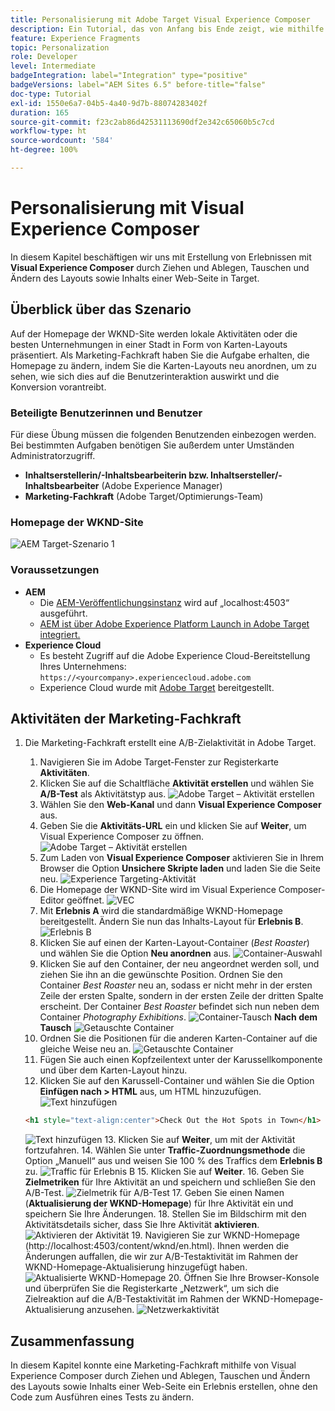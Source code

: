 ```yaml
---
title: Personalisierung mit Adobe Target Visual Experience Composer
description: Ein Tutorial, das von Anfang bis Ende zeigt, wie mithilfe von Adobe Target Visual Experience Composer (VEC) personalisierte Erlebnisse erstellt und bereitgestellt werden können.
feature: Experience Fragments
topic: Personalization
role: Developer
level: Intermediate
badgeIntegration: label="Integration" type="positive"
badgeVersions: label="AEM Sites 6.5" before-title="false"
doc-type: Tutorial
exl-id: 1550e6a7-04b5-4a40-9d7b-88074283402f
duration: 165
source-git-commit: f23c2ab86d42531113690df2e342c65060b5c7cd
workflow-type: ht
source-wordcount: '584'
ht-degree: 100%

---
```


# Personalisierung mit Visual Experience Composer

In diesem Kapitel beschäftigen wir uns mit Erstellung von Erlebnissen mit **Visual Experience Composer** durch Ziehen und Ablegen, Tauschen und Ändern des Layouts sowie Inhalts einer Web-Seite in Target.

## Überblick über das Szenario

Auf der Homepage der WKND-Site werden lokale Aktivitäten oder die besten Unternehmungen in einer Stadt in Form von Karten-Layouts präsentiert. Als Marketing-Fachkraft haben Sie die Aufgabe erhalten, die Homepage zu ändern, indem Sie die Karten-Layouts neu anordnen, um zu sehen, wie sich dies auf die Benutzerinteraktion auswirkt und die Konversion vorantreibt.

### Beteiligte Benutzerinnen und Benutzer

Für diese Übung müssen die folgenden Benutzenden einbezogen werden. Bei bestimmten Aufgaben benötigen Sie außerdem unter Umständen Administratorzugriff.

* **Inhaltserstellerin/-Inhaltsbearbeiterin bzw. Inhaltsersteller/-Inhaltsbearbeiter** (Adobe Experience Manager)
* **Marketing-Fachkraft** (Adobe Target/Optimierungs-Team)

### Homepage der WKND-Site

![AEM Target-Szenario 1](assets/personalization-use-case-3/aem-target-use-case-3.png)

### Voraussetzungen

* **AEM**
   * Die [AEM-Veröffentlichungsinstanz](./implementation.md#getting-aem) wird auf „localhost:4503“ ausgeführt.
   * [AEM ist über Adobe Experience Platform Launch in Adobe Target integriert.](./using-launch-adobe-io.md#aem-target-using-launch-by-adobe)
* **Experience Cloud**
   * Es besteht Zugriff auf die Adobe Experience Cloud-Bereitstellung Ihres Unternehmens: `https://<yourcompany>.experiencecloud.adobe.com`
   * Experience Cloud wurde mit [Adobe Target](https://experiencecloud.adobe.com) bereitgestellt.

## Aktivitäten der Marketing-Fachkraft

1. Die Marketing-Fachkraft erstellt eine A/B-Zielaktivität in Adobe Target.
   1. Navigieren Sie im Adobe Target-Fenster zur Registerkarte **Aktivitäten**.
   2. Klicken Sie auf die Schaltfläche **Aktivität erstellen** und wählen Sie **A/B-Test** als Aktivitätstyp aus.
      ![Adobe Target – Aktivität erstellen](assets/personalization-use-case-2/create-ab-activity.png)
   3. Wählen Sie den **Web-Kanal** und dann **Visual Experience Composer** aus.
   4. Geben Sie die **Aktivitäts-URL** ein und klicken Sie auf **Weiter**, um Visual Experience Composer zu öffnen.
      ![Adobe Target – Aktivität erstellen](assets/personalization-use-case-2/create-activity-ab-name.png)
   5. Zum Laden von **Visual Experience Composer** aktivieren Sie in Ihrem Browser die Option **Unsichere Skripte laden** und laden Sie die Seite neu.
      ![Experience Targeting-Aktivität](assets/personalization-use-case-1/load-unsafe-scripts.png)
   6. Die Homepage der WKND-Site wird im Visual Experience Composer-Editor geöffnet.
      ![VEC](assets/personalization-use-case-2/vec.png)
   7. Mit **Erlebnis A** wird die standardmäßige WKND-Homepage bereitgestellt. Ändern Sie nun das Inhalts-Layout für **Erlebnis B**.
      ![Erlebnis B](assets/personalization-use-case-3/use-case3-experience-b.png)
   8. Klicken Sie auf einen der Karten-Layout-Container (*Best Roaster*) und wählen Sie die Option **Neu anordnen** aus.
      ![Container-Auswahl](assets/personalization-use-case-3/container-selection.png)
   9. Klicken Sie auf den Container, der neu angeordnet werden soll, und ziehen Sie ihn an die gewünschte Position. Ordnen Sie den Container *Best Roaster* neu an, sodass er nicht mehr in der ersten Zeile der ersten Spalte, sondern in der ersten Zeile der dritten Spalte erscheint. Der Container *Best Roaster* befindet sich nun neben dem Container *Photography Exhibitions*.
      ![Container-Tausch](assets/personalization-use-case-3/container-swap.png)
      **Nach dem Tausch**
      ![Getauschte Container](assets/personalization-use-case-3/after-swap-1-3.png)
   10. Ordnen Sie die Positionen für die anderen Karten-Container auf die gleiche Weise neu an.
      ![Getauschte Container](assets/personalization-use-case-3/after-swap-all.png)
   11. Fügen Sie auch einen Kopfzeilentext unter der Karussellkomponente und über dem Karten-Layout hinzu.
   12. Klicken Sie auf den Karussell-Container und wählen Sie die Option **Einfügen nach > HTML** aus, um HTML hinzuzufügen.
      ![Text hinzufügen](assets/personalization-use-case-3/add-text.png)

      ```html
      <h1 style="text-align:center">Check Out the Hot Spots in Town</h1>
      ```

      ![Text hinzufügen](assets/personalization-use-case-3/after-changes.png)
   13. Klicken Sie auf **Weiter**, um mit der Aktivität fortzufahren.
   14. Wählen Sie unter **Traffic-Zuordnungsmethode** die Option „Manuell“ aus und weisen Sie 100 % des Traffics dem **Erlebnis B** zu.
      ![Traffic für Erlebnis B](assets/personalization-use-case-2/traffic.png)
   15. Klicken Sie auf **Weiter**.
   16. Geben Sie **Zielmetriken** für Ihre Aktivität an und speichern und schließen Sie den A/B-Test.
      ![Zielmetrik für A/B-Test](assets/personalization-use-case-2/goal-metric.png)
   17. Geben Sie einen Namen (**Aktualisierung der WKND-Homepage**) für Ihre Aktivität ein und speichern Sie Ihre Änderungen.
   18. Stellen Sie im Bildschirm mit den Aktivitätsdetails sicher, dass Sie Ihre Aktivität **aktivieren**.
      ![Aktivieren der Aktivität](assets/personalization-use-case-3/save-activity.png)
   19. Navigieren Sie zur WKND-Homepage (http://localhost:4503/content/wknd/en.html). Ihnen werden die Änderungen auffallen, die wir zur A/B-Testaktivität im Rahmen der WKND-Homepage-Aktualisierung hinzugefügt haben.
      ![Aktualisierte WKND-Homepage](assets/personalization-use-case-3/activity-result.png)
   20. Öffnen Sie Ihre Browser-Konsole und überprüfen Sie die Registerkarte „Netzwerk“, um sich die Zielreaktion auf die A/B-Testaktivität im Rahmen der WKND-Homepage-Aktualisierung anzusehen.
      ![Netzwerkaktivität](assets/personalization-use-case-3/activity-result.png)

## Zusammenfassung

In diesem Kapitel konnte eine Marketing-Fachkraft mithilfe von Visual Experience Composer durch Ziehen und Ablegen, Tauschen und Ändern des Layouts sowie Inhalts einer Web-Seite ein Erlebnis erstellen, ohne den Code zum Ausführen eines Tests zu ändern.

